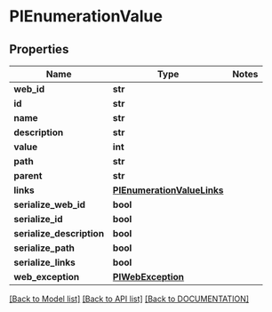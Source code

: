 # PIEnumerationValue

## Properties
Name | Type | Notes
------------ | ------------- | -------------
**web_id** | **str**
**id** | **str**
**name** | **str**
**description** | **str**
**value** | **int**
**path** | **str**
**parent** | **str**
**links** | **[**PIEnumerationValueLinks**](../models/PIEnumerationValueLinks.md)**
**serialize_web_id** | **bool**
**serialize_id** | **bool**
**serialize_description** | **bool**
**serialize_path** | **bool**
**serialize_links** | **bool**
**web_exception** | **[**PIWebException**](../models/PIWebException.md)**

[[Back to Model list]](../../DOCUMENTATION.md#documentation-for-models) [[Back to API list]](../../DOCUMENTATION.md#documentation-for-api-endpoints) [[Back to DOCUMENTATION]](../../DOCUMENTATION.md)
